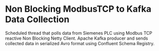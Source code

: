 # Non Blocking ModbusTCP to Kafka Data Collection
Scheduled thread that polls data from Siemenes PLC using Modbus TCP reactive Non Blocking Netty Client.
Apache Kafka producer and sends collected data in serialized Avro format using Confluent Schema Registry.
